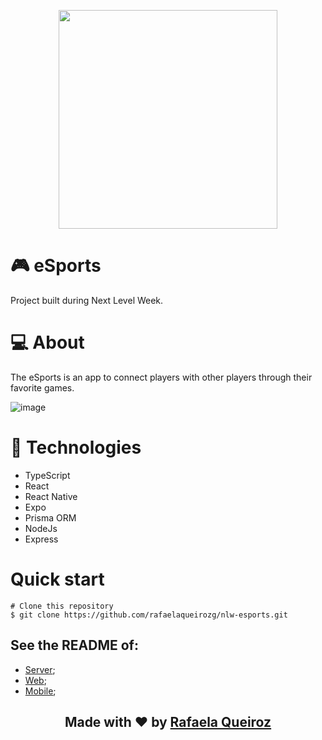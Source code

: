 <p align="center">
  <img heigt="350" width="350" src="https://user-images.githubusercontent.com/42815135/196012279-c82293ba-ecea-4993-bc31-867f8b7836bb.png">
</p>

# 🎮️ eSports

Project built during Next Level Week.

# 💻 About

The eSports is an app to connect players with other players through their favorite games.

![image](https://user-images.githubusercontent.com/42815135/196012430-5eefbdc0-2c04-4926-93ff-d04f8da00905.png)

# 🚀 Technologies

- TypeScript
- React
- React Native
- Expo
- Prisma ORM
- NodeJs
- Express

# Quick start

```
# Clone this repository
$ git clone https://github.com/rafaelaqueirozg/nlw-esports.git
```

## See the README of:

- [Server](/server/README.md);
- [Web](/web/README.md);
- [Mobile](/mobile/README.md);

<h2 align="center">Made with ❤️ by <a href="https://www.linkedin.com/in/rafaelaqueirozg/">Rafaela Queiroz</a></h2>
